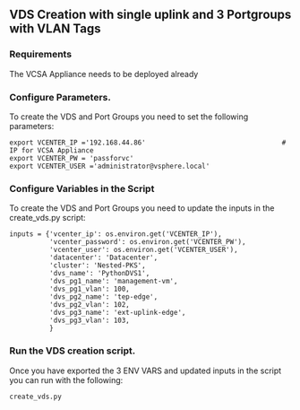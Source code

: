 ## VDS Creation with single uplink and 3 Portgroups with VLAN Tags

### Requirements

The VCSA Appliance needs to be deployed already

### Configure Parameters.

To create the VDS and Port Groups you need to set the following parameters:

``` 
export VCENTER_IP ='192.168.44.86'                                  # IP for VCSA Appliance
export VCENTER_PW = 'passforvc'
export VCENTER_USER ='administrator@vsphere.local'

```

### Configure Variables in the Script 

To create the VDS and Port Groups you need to update the inputs in the create_vds.py script:

``` 
inputs = {'vcenter_ip': os.environ.get('VCENTER_IP'),
          'vcenter_password': os.environ.get('VCENTER_PW'),
          'vcenter_user': os.environ.get('VCENTER_USER'),
          'datacenter': 'Datacenter',
          'cluster': 'Nested-PKS',
          'dvs_name': 'PythonDVS1',
          'dvs_pg1_name': 'management-vm',
          'dvs_pg1_vlan': 100,
          'dvs_pg2_name': 'tep-edge',
          'dvs_pg2_vlan': 102,
          'dvs_pg3_name': 'ext-uplink-edge',
          'dvs_pg3_vlan': 103,
          }
```

### Run the VDS creation script.
Once you have exported the 3 ENV VARS and updated inputs in the script you can run with the following:

```shell
create_vds.py
```
